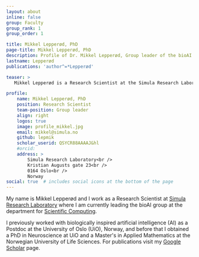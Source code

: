 ```yaml
---
layout: about
inline: false
group: Faculty
group_rank: 1
group_order: 1

title: Mikkel Lepperød, PhD
page-title: Mikkel Lepperød, PhD
description: Profile of Dr. Mikkel Lepperød, Group leader of the bioAI group.
lastname: Lepperød
publications: 'author^=*Lepperød'

teaser: >
   Mikkel Lepperød is a Research Scientist at the Simula Research Laboratory and group leader of the bioAI group.

profile:
    name: Mikkel Lepperød, PhD
    position: Research Scientist
    team-position: Group leader
    align: right 
    logos: true
    image: profile_mikkel.jpg
    email: mikkel@simula.no
    github: lepmik
    scholar_userid: QSYCR88AAAAJ&hl
    #orcid:
    address: >
        Simula Research Laboratory<br />
        Kristian Augusts gate 23<br />
        0164 Oslo<br />        
        Norway
social: true  # includes social icons at the bottom of the page        
---
```


My name is Mikkel Lepperød and I work as a Research Scientist at [Simula Research Laboratory](https://www.simula.no/people/mikkel) where I am currently leading the bioAI group at the department for [Scientific Computing](https://www.simula.no/research/research-areas/scientific-computing). 

I previously worked with biologically inspired artificial intelligence (AI) as a Postdoc at the University of Oslo (UiO), Norway, and before that I obtained a PhD in Neuroscience at UiO and a Master's in Applied Mathematics at the Norwegian University of Life Sciences. For publications visit my [Google Scholar](https://scholar.google.no/citations?user=QSYCR88AAAAJ&hl=en#) page.
